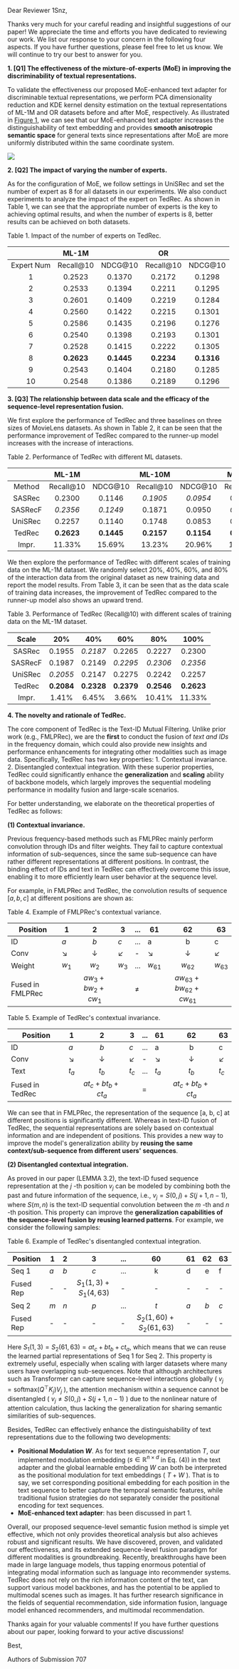 Dear Reviewer 1Snz,

Thanks very much for your careful reading and insightful suggestions of our paper! We appreciate the time and efforts you have dedicated to reviewing our work. We list our response to your concern in the following four aspects. If you have further questions, please feel free to let us know. We will continue to try our best to answer for you.

**1. [Q1] The effectiveness of the mixture-of-experts (MoE) in improving the discriminability of textual representations.**

To validate the effectiveness our proposed MoE-enhanced text adapter for discriminable textual representations, we perform PCA dimensionality reduction and KDE kernel density estimation on the textual representations of ML-1M and OR datasets before and after MoE, respectively. As illustrated in [Figure 1](https://anonymous.4open.science/r/TedRec/asset/text_dis.png), we can see that our MoE-enhanced text adapter increases the distinguishability of text embedding and provides **smooth anisotropic semantic space** for general texts since representations after MoE are more uniformly distributed within the same coordinate system. 

![](../asset/text_dis.png)

**2. [Q2] The impact of varying the number of experts.**

As for the configuration of MoE, we follow settings in UniSRec and set the number of expert as 8 for all datasets in our experiments. We also conduct experiments to analyze the impact of the expert on TedRec. As shown in Table 1, we can see that the appropriate number of experts is the key to achieving optimal results, and when the number of experts is 8, better results can be achieved on both datasets.

Table 1. Impact of the number of experts on TedRec.

|  | ML-1M |  | OR |  |
|:---:|:---:|:---:|:---:|:---:|
| Expert Num | Recall@10 | NDCG@10 | Recall@10 | NDCG@10 |
| 1 | 0.2523 | 0.1370 | 0.2172 | 0.1298 |
| 2 | 0.2533 | 0.1394 | 0.2211 | 0.1295 |
| 3 | 0.2601 | 0.1409 | 0.2219 | 0.1284 |
| 4 | 0.2560 | 0.1422 | 0.2215 | 0.1301 |
| 5 | 0.2586 | 0.1435 | 0.2196 | 0.1276 |
| 6 | 0.2540 | 0.1398 | 0.2193 | 0.1301 |
| 7 | 0.2528 | 0.1415 | 0.2222 | 0.1305 |
| 8 | **0.2623** | **0.1445** | **0.2234** | **0.1316** |
| 9 | 0.2543 | 0.1404 | 0.2180 | 0.1285 |
| 10 | 0.2548 | 0.1386 | 0.2189 | 0.1296 |

**3. [Q3] The relationship between data scale and the efficacy of the sequence-level representation fusion.**

We first explore the performance of TedRec and three baselines on three sizes of MovieLens datasets. As shown in Table 2, it can be seen that the performance improvement of TedRec compared to the runner-up model increases with the increase of interactions.

Table 2. Performance of TedRec with different ML datasets.

|  | ML-1M |  | ML-10M |  | ML-20M |  |
|:---:|:---:|:---:|:---:|:---:|:---:|:---:|
| Method | Recall@10 | NDCG@10 | Recall@10 | NDCG@10 | Recall@10 | NDCG@10 |
| SASRec | 0.2300 | 0.1146 | *0.1905* | *0.0954* | 0.1752 | 0.0876 |
| SASRecF | *0.2356* | *0.1249* | 0.1871 | 0.0950 | *0.1759* | *0.0883* |
| UniSRec | 0.2257 | 0.1140 | 0.1748 | 0.0853 | 0.1690 | 0.0830 |
| TedRec | **0.2623** | **0.1445** | **0.2157** | **0.1154** | **0.2048** | **0.1092** |
| Impr. | 11.33% | 15.69% | 13.23% | 20.96% | 16.43% | 23.67% |

We then explore the performance of TedRec with different scales of training data on the ML-1M dataset. We randomly select 20%, 40%, 60%, and 80% of the interaction data from the original dataset as new training data and report the model results. From Table 3, it can be seen that as the data scale of training data increases, the improvement of TedRec compared to the runner-up model also shows an upward trend.

Table 3. Performance of TedRec (Recall@10) with different scales of training data on the ML-1M dataset. 

| Scale | 20% | 40% | 60% | 80% | 100% |
|:---:|:---:|:---:|:---:|:---:|:---:|
| SASRec | 0.1955 | _0.2187_ | 0.2265 | 0.2227 | 0.2300 |
| SASRecF | 0.1987 | 0.2149 | _0.2295_ | _0.2306_ | _0.2356_ |
| UniSRec | _0.2055_ | 0.2147 | 0.2275 | 0.2242 | 0.2257 |
| TedRec | **0.2084** | **0.2328** | **0.2379** | **0.2546** | **0.2623** |
| Impr. | 1.41% | 6.45% | 3.66% | 10.41% | 11.33% |

**4. The novelty and rationale of TedRec.**

The core component of TedRec is the Text-ID Mutual Filtering.
Unlike prior work (e.g., FMLPRec), we are the **first** to conduct the fusion of *text and IDs* in the frequency domain, which could also provide new insights and performance enhancements for integrating other modalities such as image data.
Specifically, TedRec has two key properties: 1. Contextual invariance. 2. Disentangled contextual integration.
With these superior properties, TedRec could significantly enhance the **generalization** and **scaling** ability of backbone models, which largely improves the sequential modeling performance in modality fusion and large-scale scenarios.

For better understanding, we elaborate on the theoretical properties of TedRec as follows:

**(1) Contextual invariance.**

Previous frequency-based methods such as FMLPRec mainly perform convolution through IDs and filter weights. They fail to capture contextual information of sub-sequences, since the same sub-sequence can have rather different representations at different positions. 
In contrast, the binding effect of IDs and text in TedRec can effectively overcome this issue, enabling it to more efficiently learn user behavior at the sequence level.

For example, in FMLPRec and TedRec, the convolution results of sequence $[a,b,c]$ at different positions are shown as:

Table 4. Example of FMLPRec's contextual variance.

| Position | 1 | 2 | 3 | ... | 61 | 62 | 63 |
|-----|-----|:-----:|-----|-----|-----|:-----:|-----|
| ID | $a$ | $b$ | $c$ |... |a | b | c |
| Conv | ↘ | ↓ | ↙ | - |↘ | ↓ | ↙|
| Weight | $w_1$ | $w_2$ | $w_3$ | ... | $w_{61}$ | $w_{62}$ | $w_{63}$ |
| Fused in FMLPRec | |$aw_3 + bw_2+cw_1$|  | $\neq$ |  | $aw_{63} + bw_{62}+cw_{61}$ |

Table 5. Example of TedRec's contextual invariance.

| Position | 1 | 2 | 3 | ... | 61 | 62 | 63 |
|-----|-----|:-----:|-----|-----|-----|:-----:|-----|
| ID | $a$ | $b$ | $c$ |... |a | b | c |
| Conv | ↘ | ↓ | ↙ | - |↘ | ↓ | ↙|
| Text | $t_a$ | $t_b$ | $t_c$ | ... | $t_a$ | $t_b$ | $t_c$ |
| Fused in TedRec | |$at_c + bt_b+ct_a$|  | $=$ |  | $at_c + bt_b+ct_a$ |

We can see that in FMLPRec, the representation of the sequence [a, b, c] at different positions is significantly different.
Whereas in text-ID fusion of TedRec, the sequential representations are solely based on contextual information and are independent of positions.
This provides a new way to improve the model's generalization ability by **reusing the same context/sub-sequence from different users' sequences**.

**(2) Disentangled contextual integration.**

As proved in our paper (LEMMA 3.2), the text-ID fused sequence representation at the $j$ -th position $v_j$ can be modeled by combining both the past and future information of the sequence, i.e., $v_j = S(0, j) + S(j+1, n-1)$, where $S(m, n)$ is the text-ID sequential convolution between the $m$ -th and $n$ -th position. This property can improve the **generalization capabilities of the sequence-level fusion by reusing learned patterns**.
For example, we consider the following samples:

Table 6. Example of TedRec's disentangled contextual integration.

| Position | 1 | 2 | 3 | ... | 60|61 | 62 | 63 |
|-----|-----|:-----:|:-----:|-----|:-----:|-----|:-----:|-----|
| Seq 1 | $a$ | $b$ | $c$ |... | k| d | e | f |
| Fused Rep | - | - | $S_1(1,3) + S_1(4,63)$ |-| - | - | - | - |
| Seq 2 | $m$ | $n$ | $p$ | ... | $t$|$a$ | $b$ | $c$ |
| Fused Rep |-|-| -| - | $S_2(1, 60) + S_2(61, 63)$ | -|-|- |

Here $S_1(1,3) = S_2(61, 63) = at_c + bt_b+ct_a$, which means that we can reuse the learned partial representations of Seq 1 for Seq 2.
This property is extremely useful, especially when scaling with larger datasets where many users have overlapping sub-sequences.
Note that although architectures such as Transformer can capture sequence-level interactions globally ( $v_j = \text{softmax}(Q^\top K_j)V_j$ ), the attention mechanism within a sequence cannot be disentangled ( $v_j \neq S(0, j) + S(j+1, n-1)$ ) due to the nonlinear nature of attention calculation, thus lacking the generalization for sharing semantic similarities of sub-sequences.

Besides, TedRec can effectively enhance the distinguishability of text representations due to the following two developments:

- **Positional Modulation $W$**. As for text sequence representation $T$, our implemented modulation embedding ($s \in \mathbb{R}^{n \times d}$ in Eq. (4)) in the text adapter and the global learnable embedding $W$ can both be interpreted as the positional modulation for text embeddings ( $T + W$ ). That is to say, we set corresponding positional embedding for each position in the text sequence to better capture the temporal semantic features, while traditional fusion strategies do not separately consider the positional encoding for text sequences.
- **MoE-enhanced text adapter**: has been discussed in part 1.

Overall, our proposed sequence-level semantic fusion method is simple yet effective, which not only provides theoretical analysis but also achieves robust and significant results. We have discovered, proven, and validated our effectiveness, and its extended sequence-level fusion paradigm for different modalities is groundbreaking. Recently, breakthroughs have been made in large language models, thus tapping enormous potential of integrating modal information such as language into recommender systems. TedRec does not rely on the rich information content of the text, can support various model backbones, and has the potential to be applied to multimodal scenes such as images. It has further research significance in the fields of sequential recommendation, side information fusion, language model enhanced recommenders, and multimodal recommendation. 

Thanks again for your valuable comments! If you have further questions about our paper, looking forward to your active discussions! 

Best,

Authors of Submission 707